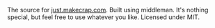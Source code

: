 The source for [just.makecrap.com](http://just.makecrap.com). Built using middleman. It's nothing special, but feel 
free to use whatever you like. Licensed under MIT.
